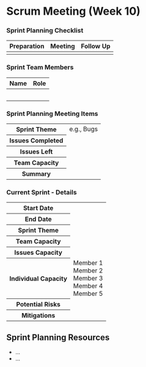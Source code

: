 # Scrum Meeting (Week 10)

### Sprint Planning Checklist
| Preparation | Meeting | Follow Up |
| --- | --- | --- |
| | | | 

### Sprint Team Members
| Name | Role |
| --- | --- |
| | |
| | |
| | |
| | |
| | |

### Sprint Planning Meeting Items
<table>
  <tr>
    <th>Sprint Theme</th>
    <td>e.g., Bugs</td>
  </tr>
  <tr>
    <th>Issues Completed</th>
    <td></td>
  </tr>
  <tr>
    <th>Issues Left</th>
    <td></td>
  </tr>
  <tr>
    <th>Team Capacity</th>
    <td></td>
  </tr>
  <tr>
    <th>Summary</th>
    <td></td>
  </tr>
</table>

### Current Sprint - Details
<table>
  <tr>
    <th>Start Date</th>
    <td></td>
  </tr>
  <tr>
    <th>End Date</th>
    <td></td>
  </tr>
  <tr>
    <th>Sprint Theme</th>
    <td></td>
  </tr>
  <tr>
    <th>Team Capacity</th>
    <td></td>
  </tr>
  <tr>
    <th>Issues Capacity</th>
    <td></td>
  </tr>
  <tr>
    <th>Individual Capacity</th>
    <td>
      Member 1<br>
      Member 2<br>
      Member 3<br>
      Member 4<br>
      Member 5
    </td>
  </tr>
  <tr>
    <th>Potential Risks</th>
    <td></td>
  </tr>
  <tr>
    <th>Mitigations</th>
    <td></td>
  </tr>
</table>

## Sprint Planning Resources
- ...
- ...
